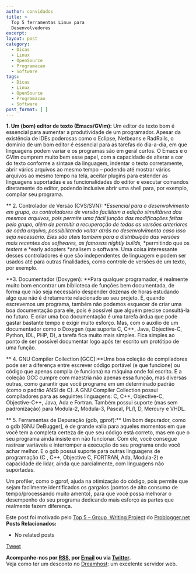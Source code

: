```yaml
---
author: convidados
title: >
  Top 5 ferramentas Linux para
  Desenvolvedores
excerpt:
layout: post
category:
  - Dicas
  - Linux
  - OpenSource
  - Programacao
  - Software
tags:
  - Dicas
  - Linux
  - OpenSource
  - Programacao
  - Software
post_format: [ ]
---
```

**1. Um (bom) editor de texto (Emacs/GVim):** Um editor de texto bom é essencial para aumentar a produtividade de um programador. Apesar da existência de IDEs poderosas como o Eclipse, Netbeans e RadRails, o domínio de um bom editor é essencial para as tarefas do dia-a-dia, em que linguagens podem variar e os programas são em geral curtos. O Emacs e o GVim cumprem muito bem esse papel, com a capacidade de alterar a cor do texto conforme a sintaxe da linguagem, indentar o texto corretamente, abrir vários arquivos ao mesmo tempo – podendo até mostrar vários arquivos ao mesmo tempo na tela, aceitar plugins para estender as linguagens suportadas e as funcionalidades do editor e executar comandos diretamente do editor, podendo inclusive abrir uma shell para, por exemplo, compilar seu programa.

** 2. Controlador de Versão (CVS/SVN): **Essencial para o desenvolvimento em grupo, os controladores de versão facilitam a edição simultânea dos mesmos arquivos, pois permite uma fácil junção das modificações feitas pelo grupo, além de permitir a recuperação de todas as versões anteriores de cada arquivo, possibilitando voltar atrás no desenvolvimento caso isso seja necessário. Eles são úteis também para a distribuição das versões mais recentes dos softwares, as famosas *nightly builds*,* *permitindo que os *testers* e *early adopters *analisem o software. Uma coisa interessante desses controladores é que são independentes de linguagem e podem ser usados até para outras finalidades, como controle de versões de um texto, por exemplo.

**3. Documentador (Doxygen): **Para qualquer programador, é realmente muito bom encontrar um biblioteca de funções bem documentada, de forma que não seja necessário despender dezenas de horas estudando algo que não é diretamente relacionado ao seu projeto. E, quando escrevemos um programa, também não podemos esquecer de criar uma boa documentação para ele, pois é possível que alguém precise consultá-la no futuro. E criar uma boa documentação é uma tarefa árdua que pode gastar bastante tempo e exigir muito esforço. Mas, com o auxílio de um documentador como o Doxygen (que suporta C, C++, Java, Objective-C, Python, IDL, PHP, D), a tarefa fica muito mais simples. Fica simples ao ponto de ser possível documentar logo após ter escrito um protótipo de uma função.

** 4. GNU Compiler Collection [GCC]:**Uma boa coleção de compiladores pode ser a diferença entre escrever código portável (e que funcione) ou código que apenas compila (e funciona) na máquina onde foi escrito. E a coleção GCC cumpre com maestria não apenas essa função, mas diversas outras, como garantir que você programe em um determinado padrão (como o padrão ANSI de C). A GNU Compiler Collection possui compiladores para as seguintes linguagens: C, C++, Objective-C, Objective-C++, Java, Ada e Fortran. Também possui suporte (mas sem padronização) para Modula-2, Modula-3, Pascal, PL/I, D, Mercury e VHDL.

** 5. Ferramentas de Depuração (gdb, gprof):** Um bom depurador, como o gdb [GNU DeBugger], é de grande valia para aqueles momentos em que você tem a completa certeza de que seu código está correto, mas em que o seu programa ainda insiste em não funcionar. Com ele, você consegue rastrear variáveis e interromper a execução do seu programa onde você achar melhor. E o gdb possui suporte para outras linguagens de programação (C , C++, Objective C, FORTRAN, Ada, Modula-2) e capacidade de lidar, ainda que parcialmente, com linguagens não suportadas.  
  
Um profiler, como o gprof, ajuda na otimização do código, pois permite que sejam facilmente identificados os gargalos (pontos de alto consumo de tempo/processando muito amento), para que você possa melhorar o desempenho do seu programa dedicando mais esforço às partes que realmente fazem diferença.

Este post foi motivado pelo [Top 5 – Group  Writing Project][1] do [Problogger.net][2] 
**Posts Relacionados:** 
*   No related posts



[Tweet][3] 





**Acompanhe-nos por [ RSS][4], por [Email][5] ou via [Twitter][6].**  
Veja como ter um desconto no [Dreamhost][7]: um excelente servidor web.

 [1]: http://www.problogger.net/archives/2007/05/07/top-5-group-writing-project/ "Top 5 Group Writing Project"
 [2]: http://www.problogger.net/ "Problogger"
 [3]: https://twitter.com/share
 [4]: http://feeds.feedburner.com/VidaGeek
 [5]: http://feedburner.google.com/fb/a/mailverify?uri=VidaGeek&loc=pt_BR
 [6]: http://twitter.com/blogvidageek
 [7]: http://vidageek.net/dreamhost/
